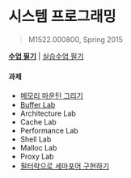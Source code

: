 시스템 프로그래밍
========
> M1522.000800, Spring 2015

[**수업 필기**][note] | [실습수업 필기][lab]

[note]: note.md
[lab]: note-practice.md

#### 과제
- [메모리 마운틴 그리기](mountain)
- [Buffer Lab](buflab)
- Architecture Lab
- Cache Lab
- Performance Lab
- Shell Lab
- Malloc Lab
- Proxy Lab
- [필터락으로 세마포어 구현하기](filterlock)
